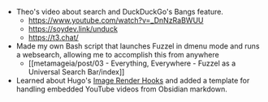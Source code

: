 - Theo's video about search and DuckDuckGo's Bangs feature.
	- https://www.youtube.com/watch?v=_DnNzRaBWUU
	- https://soydev.link/unduck
	- https://t3.chat/
- Made my own Bash script that launches Fuzzel in dmenu mode and runs a websearch, allowing me to accomplish this from anywhere
	- [[metamageia/post/03 - Everything, Everywhere - Fuzzel as a Universal Search Bar/index]] 
- Learned about Hugo's [Image Render Hooks](https://gohugo.io/render-hooks/images/) and added a template for handling embedded YouTube videos from Obsidian markdown.




